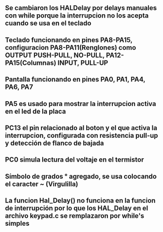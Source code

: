 
## Se cambiaron los HALDelay por delays manuales con while porque la interrupcion no los acepta cuando se usa en el teclado

## Teclado funcionando en pines PA8-PA15, configuracion PA8-PA11(Renglones) como OUTPUT PUSH-PULL, NO-PULL, PA12-PA15(Columnas) INPUT, PULL-UP

## Pantalla funcionando en pines PA0, PA1, PA4, PA6, PA7

## PA5 es usado para mostrar la interrupcion activa en el led de la placa

## PC13 el pin relacionado al boton y el que activa la interrupcion, configurada con resistencia pull-up y detección de flanco de bajada

## PC0 simula lectura del voltaje en el termistor

## Símbolo de grados ° agregado, se usa colocando el caracter ~ (Virgulilla)

## La funcion Hal\_Delay() no funciona en la funcion de interrupción por lo que los HAL\_Delay en el archivo keypad.c se remplazaron por while's simples

